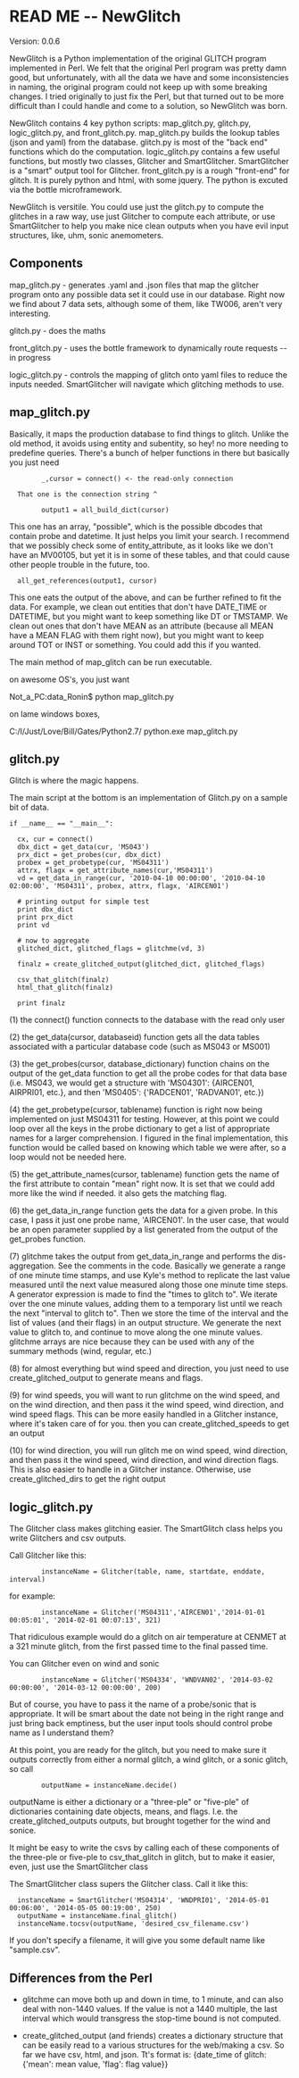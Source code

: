 READ ME -- NewGlitch
=========

Version: 0.0.6

NewGlitch is a Python implementation of the original GLITCH program implemented in Perl. We felt that the original Perl program was pretty damn good, but unfortunately, with all the data we have and some inconsistencies in naming, the original program could not keep up with some breaking changes. I tried originally to just fix the Perl, but that turned out to be more difficult than I could handle and come to a solution, so NewGlitch was born.

NewGlitch contains 4 key python scripts: map_glitch.py, glitch.py, logic_glitch.py, and front_glitch.py. map_glitch.py builds the lookup tables (json and yaml) from the database. glitch.py is most of the "back end" functions which do the computation. logic_glitch.py contains a few useful functions, but mostly two classes, Glitcher and SmartGlitcher. SmartGlitcher is a "smart" output tool for Glitcher. front_glitch.py is a rough "front-end" for glitch. It is purely python and html, with some jquery. The python is excuted via the bottle microframework.

NewGlitch is versitile. You could use just the glitch.py to compute the glitches in a raw way, use just Glitcher to compute each attribute, or use SmartGlitcher to help you make nice clean outputs when you have evil input structures, like, uhm, sonic anemometers.

Components
------

map_glitch.py - generates .yaml and .json files that map the glitcher program onto any possible data set it could use in our database. Right now we find about 7 data sets, although some of them, like TW006, aren't very interesting.

glitch.py - does the maths

front_glitch.py - uses the bottle framework to dynamically route requests -- in progress

logic_glitch.py - controls the mapping of glitch onto yaml files to reduce the inputs needed. SmartGlitcher will navigate which glitching methods to use.

map_glitch.py
------------

Basically, it maps the production database to find things to glitch. Unlike the old method, it avoids using entity and subentity, so hey! no more needing to predefine queries. There's a bunch of helper functions in there but basically you just need

            _,cursor = connect() <- the read-only connection

      That one is the connection string ^

            output1 = all_build_dict(cursor)

This one has an array, "possible", which is the possible dbcodes that contain probe and datetime. It just helps you limit your search. I recommend that we possibly check some of entity_attribute, as it looks like we don't have an MV00105, but yet it is in some of these tables, and that could cause other people trouble in the future, too.


      all_get_references(output1, cursor)

This one eats the output of the above, and can be further refined to fit the data. For example, we clean out entities that don't have DATE_TIME or DATETIME, but you might want to keep something like DT or TMSTAMP. We clean out ones that don't have MEAN as an attribute (because all MEAN have a MEAN FLAG with them right now), but you might want to keep around TOT or INST or something. You could add this if you wanted.


The main method of map_glitch can be run executable. 

on awesome OS's, you just want

Not_a_PC:data_Ronin$ python map_glitch.py 

on lame windows boxes,

C:/I/Just/Love/Bill/Gates/Python2.7/ python.exe map_glitch.py


glitch.py
-------

Glitch is where the magic happens. 

The main script at the bottom is an implementation of Glitch.py on a sample bit of data.

    if __name__ == "__main__":

      cx, cur = connect()
      dbx_dict = get_data(cur, 'MS043')
      prx_dict = get_probes(cur, dbx_dict)
      probex = get_probetype(cur, 'MS04311')
      attrx, flagx = get_attribute_names(cur,'MS04311')
      vd = get_data_in_range(cur, '2010-04-10 00:00:00', '2010-04-10 02:00:00', 'MS04311', probex, attrx, flagx, 'AIRCEN01')

      # printing output for simple test
      print dbx_dict
      print prx_dict
      print vd

      # now to aggregate
      glitched_dict, glitched_flags = glitchme(vd, 3)

      finalz = create_glitched_output(glitched_dict, glitched_flags)

      csv_that_glitch(finalz)
      html_that_glitch(finalz)

      print finalz


(1) the connect() function connects to the database with the read only user

(2) the get_data(cursor, databaseid) function gets all the data tables associated
with a particular database code (such as MS043 or MS001)

(3) the get_probes(cursor, database_dictionary) function chains on the output of the
get_data function to get all the probe codes for that data base (i.e. MS043, we would get a structure with 'MS04301': {AIRCEN01, AIRPRI01, etc.}, and then 'MS0405': {'RADCEN01', 'RADVAN01', etc.})

(4) the get_probetype(cursor, tablename) function is right now being implemented on just MS04311 for testing. However, at this point we could loop over all the keys in the probe dictionary to get a list of appropriate names for a larger comprehension. I figured in the final implementation, this function would be called based on knowing which table we were after, so a loop would not be needed here.

(5) the get_attribute_names(cursor, tablename) function gets the name of the first attribute to contain "mean" right now. It is set that we could add more like the wind if needed. it also gets the matching flag.

(6) the get_data_in_range function gets the data for a given probe. In this case, I pass it just one probe name, 'AIRCEN01'. In the user case, that would be an open parameter supplied by a list generated from the output of the get_probes function. 

(7) glitchme takes the output from get_data_in_range and performs the dis-aggregation. See the comments in the code. Basically we generate a range of one minute time stamps, and use Kyle's method to replicate the last value measured until the next value measured along those one minute time steps. A generator expression is made to find the "times to glitch to". We iterate over the one minute values, adding them to a temporary list until we reach the next "interval to glitch to". Then we store the time of the interval and the list of values (and their flags) in an output structure. We generate the next value to glitch to, and continue to move along the one minute values. glitchme arrays are nice because they can be used with any of the summary methods (wind, regular, etc.)

(8) for almost everything but wind speed and direction, you just need to use create_glitched_output to generate means and flags. 

(9) for wind speeds, you will want to run glitchme on the wind speed, and on the wind direction, and then pass it the wind speed, wind direction, and wind speed flags. This can be more easily handled in a Glitcher instance, where it's taken care of for you. then you can create_glitched_speeds to get an output

(10) for wind direction, you will run glitch me on wind speed, wind direction, and then pass it the wind speed, wind direction, and wind direction flags. This is also easier to handle in a Glitcher instance. Otherwise, use create_glitched_dirs to get the right output

logic_glitch.py
----------

The Glitcher class makes glitching easier. The SmartGlitch class helps you write Glitchers and csv outputs.

Call Glitcher like this:


            instanceName = Glitcher(table, name, startdate, enddate, interval)

for example:

            instanceName = Glitcher('MS04311','AIRCEN01','2014-01-01 00:05:01', '2014-02-01 00:07:13', 321)

That ridiculous example would do a glitch on air temperature at CENMET at a 321 minute glitch, from the first passed time to the final passed time.

You can Glitcher even on wind and sonic

            instanceName = Glitcher('MS04334', 'WNDVAN02', '2014-03-02 00:00:00', '2014-03-12 00:00:00', 200)

But of course, you have to pass it the name of a probe/sonic that is appropriate. It will be smart about the date not being in the right range and just bring back emptiness, but the user input tools should control probe name as I understand them?

At this point, you are ready for the glitch, but you need to make sure it outputs correctly from either a normal glitch, a wind glitch, or a sonic glitch, so call

            outputName = instanceName.decide()

outputName is either a dictionary or a "three-ple" or "five-ple" of dictionaries containing date objects, means, and flags. I.e. the create_glitched_outputs outputs, but brought together for the wind and sonice.

It might be easy to write the csvs by calling each of these components of the three-ple or five-ple to csv_that_glitch in glitch, but to make it easier, even, just use the SmartGlitcher class


The SmartGlitcher class supers the Glitcher class. Call it like this:

      instanceName = SmartGlitcher('MS04314', 'WNDPRI01', '2014-05-01 00:06:00', '2014-05-05 00:19:00', 250)
      outputName = instanceName.final_glitch()
      instanceName.tocsv(outputName, 'desired_csv_filename.csv')

If you don't specify a filename, it will give you some default name like "sample.csv".

Differences from the Perl
-------------
* glitchme can move both up and down in time, to 1 minute, and can also deal with non-1440 values. If the value is not a 1440 multiple, the last interval which would transgress the stop-time bound is not computed.

* create_glitched_output (and friends) creates a dictionary structure that can be easily read to a various structures for the web/making a csv. So far we have csv, html, and json. Tt's format is: {date_time of glitch: {'mean': mean value, 'flag': flag value}}

